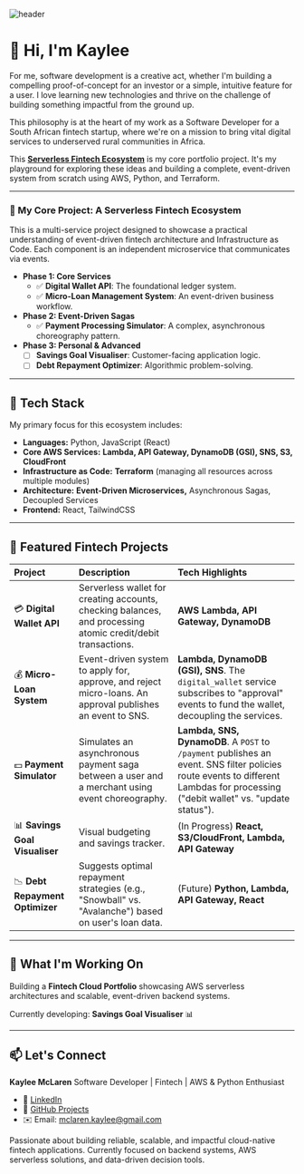 ![header](https://capsule-render.vercel.app/api?type=waving&height=200&color=gradient&text=Kaylee%20McLaren%20|%20Fintech%20Cloud%20Engineer&fontSize=35&strokeWidth=0&descAlign=0&descAlignY=0&reversal=false&fontAlign=50&fontAlignY=40)

# 👋 Hi, I'm Kaylee

For me, software development is a creative act, whether I'm building a compelling proof-of-concept for an investor or a simple, intuitive feature for a user. I love learning new technologies and thrive on the challenge of building something impactful from the ground up.

This philosophy is at the heart of my work as a Software Developer for a South African fintech startup, where we're on a mission to bring vital digital services to underserved rural communities in Africa.

This [**Serverless Fintech Ecosystem**](https://github.com/KayleeMcLaren/Serverless-Fintech-Ecosystem) is my core portfolio project. It's my playground for exploring these ideas and building a complete, event-driven system from scratch using AWS, Python, and Terraform.

---

### 🚀 My Core Project: A Serverless Fintech Ecosystem

This is a multi-service project designed to showcase a practical understanding of event-driven fintech architecture and Infrastructure as Code. Each component is an independent microservice that communicates via events.

* **Phase 1: Core Services**
    * ✅ **Digital Wallet API**: The foundational ledger system.
    * ✅ **Micro-Loan Management System**: An event-driven business workflow.
* **Phase 2: Event-Driven Sagas**
    * ✅ **Payment Processing Simulator**: A complex, asynchronous choreography pattern.
* **Phase 3: Personal & Advanced**
    * [ ] **Savings Goal Visualiser**: Customer-facing application logic.
    * [ ] **Debt Repayment Optimizer**: Algorithmic problem-solving.

---

## 🧠 Tech Stack
My primary focus for this ecosystem includes:
-   **Languages:** Python, JavaScript (React)
-   **Core AWS Services:** **Lambda, API Gateway, DynamoDB (GSI), SNS, S3, CloudFront**
-   **Infrastructure as Code:** **Terraform** (managing all resources across multiple modules)
-   **Architecture:** **Event-Driven Microservices,** Asynchronous Sagas, Decoupled Services
-   **Frontend:** React, TailwindCSS

---

## 💼 Featured Fintech Projects
| Project | Description | Tech Highlights |
| :--- | :--- | :--- |
| 💳 **Digital Wallet API** | Serverless wallet for creating accounts, checking balances, and processing atomic credit/debit transactions. | **AWS Lambda, API Gateway, DynamoDB** |
| 💰 **Micro-Loan System** | Event-driven system to apply for, approve, and reject micro-loans. An approval publishes an event to SNS. | **Lambda, DynamoDB (GSI), SNS**. The `digital_wallet` service subscribes to "approval" events to fund the wallet, decoupling the services. |
| 💵 **Payment Simulator** | Simulates an asynchronous payment saga between a user and a merchant using event choreography. | **Lambda, SNS, DynamoDB**. A `POST` to `/payment` publishes an event. SNS filter policies route events to different Lambdas for processing ("debit wallet" vs. "update status"). |
| 📊 **Savings Goal Visualiser** | Visual budgeting and savings tracker. | (In Progress) **React, S3/CloudFront, Lambda, API Gateway** |
| 📉 **Debt Repayment Optimizer** | Suggests optimal repayment strategies (e.g., "Snowball" vs. "Avalanche") based on user's loan data. | (Future) **Python, Lambda, API Gateway, React** |

---

## 🚀 What I'm Working On
Building a **Fintech Cloud Portfolio** showcasing AWS serverless architectures and scalable, event-driven backend systems.

Currently developing: **Savings Goal Visualiser** 📊

---

## 📫 Let's Connect
**Kaylee McLaren**
Software Developer | Fintech | AWS & Python Enthusiast
-   💼 [LinkedIn](https://www.linkedin.com/in/software-dev-kaylee-mclaren/)
-   🐍 [GitHub Projects](https://github.com/KayleeMcLaren?tab=repositories)
-   ✉️ Email: mclaren.kaylee@gmail.com

Passionate about building reliable, scalable, and impactful cloud-native fintech applications.
Currently focused on backend systems, AWS serverless solutions, and data-driven decision tools.
